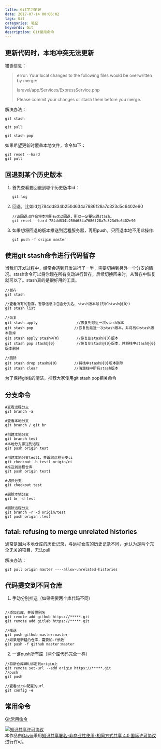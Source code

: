 ```yaml
---
title: Git学习笔记
date: 2017-07-14 00:06:02
tags: Git
categories: 笔记
keywords: Git
description: Git常用命令
---
```


## 更新代码时，本地冲突无法更新
错误信息：
> error: Your local changes to the following files would be overwritten by merge:
>
> laravel/app/Services/ExpressService.php
>
> Please commit your changes or stash them before you merge.

解决办法：

```
git stash

git pull

git stash pop
```

如果希望更新时覆盖本地文件，命令如下：

```
git reset --hard
git pull
```



## 回退到某个历史版本

1. 首先查看要回退到哪个历史版本id：

   ```Git
   git log
   ```

2. 回退。比如id为784dd834b250d634a7686f28a7c323d5c6402e90

   ```
   //该回退动作会将本地所有改动回退，所以一定要记得stash。
   git reset --hard 784dd834b250d634a7686f28a7c323d5c6402e90
   ```

3. 如果想将回退的版本推送到远程服务器，再用push。只回退本地不用此操作:

   ```
   git push -f origin master
   ```



## 使用git stash命令进行代码暂存

​	当我们开发过程中，经常会遇到开发进行了一半，需要切换到另外一个分支的情况。stash命令可以将你现在所有变动进行暂存，后续切换回来时，从暂存中恢复就可以了。stash真的是很好用的工具。

```
//暂存
git stash

//查看所有的暂存，暂存信息中包含分支名、stash版本号(形如stash@{0})
git stash list

//恢复
git stash apply  			     //恢复到最近一次stash版本
git stash pop					//恢复到最近一次stash版本，并将栈中stash版本删掉
git stash apply stash@{0} 		 //恢复到stash@{0}版本
git stash pop stash@{0}			 //恢复到stash@{0}版本，并将栈中stash@{0}版本删掉

//删除
git stash drop stash@{0}		//将栈中stash@{0}版本删除
git stash clear					//清楚栈中所有stash版本
```

为了保持git栈的清洁，推荐大家使用git stash pop相关命令

## 分支命令

```
#查看远程分支
git branch -a

#查看本地分支
git branch / git br

#创建本地分支
git branch test
#本地分支推送到远程
git push origin test

#创建本地分支test1，并跟踪远程分支ci
git checkout -b test1 origin/ci
#推送到远程仓库
git push origin test1

#切换分支
git checkout test

#删除本地分支
git br -d test

#删除远程分支
git branch -r -d origin/test
git push origin :test 
```

## fatal: refusing to merge unrelated histories

通常是因为本地仓库的历史记录，与远程仓库的历史记录不同，git认为是两个完全无关的项目，无法pull

解决办法：

```
git pull origin master ----allow-unrelated-histories
```

## 代码提交到不同仓库

1. 手动分别推送（如果需要两个库代码不同）

```

//添加仓库，并设置别名
git remote add github https://*****.git
git remote add gitlab https://*****.git

//推送
git push github master:master
//如果是新建的仓库，需要加-f参数
git push -f github master:master
```

2. 一键push所有库（两个库代码完全一样）

```
//将新仓库URL绑定到origin上
git remote set-url --add origin https://*****.git
//push
git push

//查看git中配置的url
git config -e
```





## 常用命令

[Git常用命令](https://git-scm.com/docs)





<a rel="license" href="http://creativecommons.org/licenses/by-nc-sa/4.0/"><img alt="知识共享许可协议" style="border-width:0" src="https://i.creativecommons.org/l/by-nc-sa/4.0/88x31.png" /></a><br />本作品由<a xmlns:cc="http://creativecommons.org/ns#" href="http://wonius.top/" property="cc:attributionName" rel="cc:attributionURL">Gavin</a>采用<a rel="license" href="http://creativecommons.org/licenses/by-nc-sa/4.0/">知识共享署名-非商业性使用-相同方式共享 4.0 国际许可协议</a>进行许可。